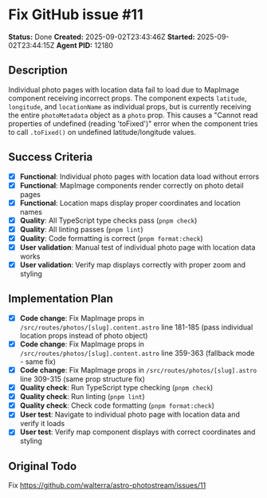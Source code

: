 # Fix GitHub issue #11

**Status:** Done
**Created:** 2025-09-02T23:43:46Z
**Started:** 2025-09-02T23:44:15Z
**Agent PID:** 12180

## Description

Individual photo pages with location data fail to load due to MapImage component receiving incorrect props. The component expects `latitude`, `longitude`, and `locationName` as individual props, but is currently receiving the entire `photoMetadata` object as a `photo` prop. This causes a "Cannot read properties of undefined (reading 'toFixed')" error when the component tries to call `.toFixed()` on undefined latitude/longitude values.

## Success Criteria

- [x] **Functional**: Individual photo pages with location data load without errors
- [x] **Functional**: MapImage components render correctly on photo detail pages
- [x] **Functional**: Location maps display proper coordinates and location names
- [x] **Quality**: All TypeScript type checks pass (`pnpm check`)
- [x] **Quality**: All linting passes (`pnpm lint`)
- [x] **Quality**: Code formatting is correct (`pnpm format:check`)
- [x] **User validation**: Manual test of individual photo page with location data works
- [x] **User validation**: Verify map displays correctly with proper zoom and styling

## Implementation Plan

- [x] **Code change**: Fix MapImage props in `/src/routes/photos/[slug].content.astro` line 181-185 (pass individual location props instead of photo object)
- [x] **Code change**: Fix MapImage props in `/src/routes/photos/[slug].content.astro` line 359-363 (fallback mode - same fix)
- [x] **Code change**: Fix MapImage props in `/src/routes/photos/[slug].astro` line 309-315 (same prop structure fix)
- [x] **Quality check**: Run TypeScript type checking (`pnpm check`)
- [x] **Quality check**: Run linting (`pnpm lint`)
- [x] **Quality check**: Check code formatting (`pnpm format:check`)
- [x] **User test**: Navigate to individual photo page with location data and verify it loads
- [x] **User test**: Verify map component displays with correct coordinates and styling

## Original Todo

Fix https://github.com/walterra/astro-photostream/issues/11
